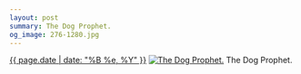 ```yaml
---
layout: post
summary: The Dog Prophet.
og_image: 276-1280.jpg
---
```


<p>
  <time><a href="/276">{{ page.date | date: "%B %e, %Y" }}</a></time>
  <a href="/276"><img src="{{ site.assets_url }}/276-640.jpg" srcset="{{ site.assets_url }}/276-1280.jpg 1280w, {{ site.assets_url }}/276-960.jpg 960w, {{ site.assets_url }}/276-640.jpg 640w, {{ site.assets_url }}/276-320.jpg 320w" sizes="(min-width: 700px) 50vw, calc(100vw - 2rem)" alt="The Dog Prophet." /></a>
  <span>The Dog Prophet.</span>
</p>
